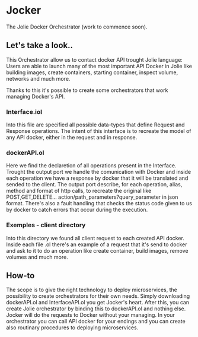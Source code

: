 # Jocker
The Jolie Docker Orchestrator (work to commence soon).

## Let's take a look..

This Orchestrator allow us to contact docker API trought Jolie language:
Users are able to launch many of the most important API Docker in Jolie like building images, create containers, starting container, inspect volume, networks and much more.

Thanks to this it's possible to create some orchestrators that work managing Docker's API.

### Interface.iol

Into this file are specified all possible data-types that define Request and Response operations. The intent of this interface is to recreate the model of any API docker, either in the request and in response.

### dockerAPI.ol

Here we find the declaretion of all operations present in the Interface. Trought the output port we handle the comunication with Docker and inside each operation we have a response by docker that it will be translated and sended to the client.
The output port describe, for each operation, alias, method and format of http calls, to recreate the original like POST,GET,DELETE... action/path_parameters?query_parameter in json format. There's also a fault handling that checks the status code given to us by docker to catch errors that occur during the execution.

### Exemples - client directory

Into this directory we found all client request to each created API docker. Inside each file .ol there's an example of a request that it's send to docker and ask to it to do an operation like create container, build images, remove volumes and much more.

## How-to

The scope is to give the right technology to deploy microservices, the possibility to create orchestrators for their own needs. Simply downloading dockerAPI.ol and InterfaceAPI.ol you get Jocker's heart. After this, you can create Jolie orchestrator by binding this to dockerAPI.ol and nothing else.
Jocker will do the requests to Docker without your managing. In your orchestrator you can call API docker for your endings and you can create also routinary procedures to deploying microservices.
